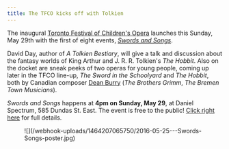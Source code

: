 ```yaml
---
title: The TFCO kicks off with Tolkien
---
```


The inaugural [Toronto Festival of Children's Opera](http://www.canadianchildrensopera.com/content/TFCO.html) launches this Sunday, May 29th with the first of eight events, [*Swords and Songs*](http://www.canadianchildrensopera.com/content/swords-and-songs.html). 

David Day, author of *A Tolkien Bestiary*, will give a talk and discussion about the fantasy worlds of King Arthur and J. R. R. Tolkien's *The Hobbit*. Also on the docket are sneak peeks of two operas for young people, coming up later in the TFCO line-up, *The Sword in the Schoolyard* and *The Hobbit*, both by Canadian composer [Dean Burry](/scene/people/dean-burry/) (*The Brothers Grimm*, *The Bremen Town Musicians*).

*Swords and Songs* happens at **4pm on Sunday, May 29**, at Daniel Spectrum, 585 Dundas St. East. The event is free to the public! [Click right here](http://www.canadianchildrensopera.com/content/swords-and-songs.html) for full details.

<figure data-type="image">
![](/webhook-uploads/1464207065750/2016-05-25---Swords-Songs-poster.jpg)
</figure>
